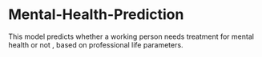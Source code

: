 # Mental-Health-Prediction
This model predicts whether a working person needs treatment for mental health or not , based on professional life parameters.
